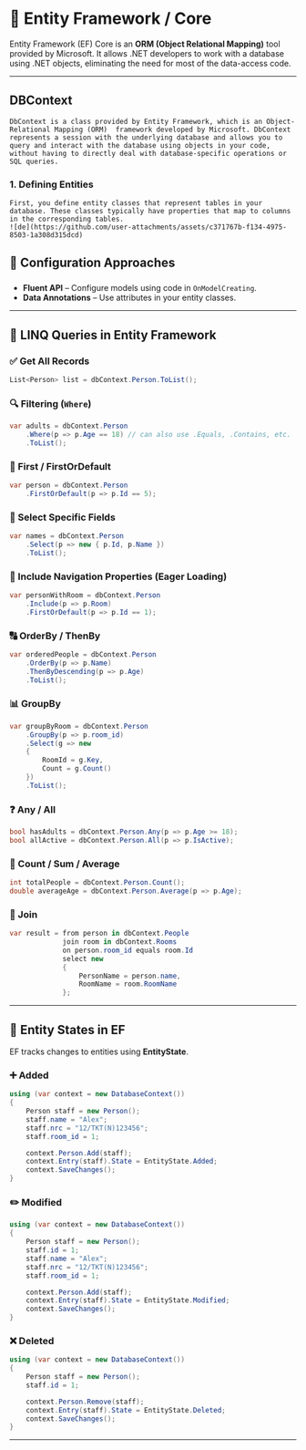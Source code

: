 
# 📘 Entity Framework / Core

Entity Framework (EF) Core is an **ORM (Object Relational Mapping)** tool provided by Microsoft. It allows .NET developers to work with a database using .NET objects, eliminating the need for most of the data-access code.

---
## DBContext
    DbContext is a class provided by Entity Framework, which is an Object-Relational Mapping (ORM)  framework developed by Microsoft. DbContext represents a session with the underlying database and allows you to query and interact with the database using objects in your code, without having to directly deal with database-specific operations or SQL queries.
### 1. Defining Entities
    First, you define entity classes that represent tables in your database. These classes typically have properties that map to columns in the corresponding tables.
    ![de](https://github.com/user-attachments/assets/c371767b-f134-4975-8503-1a308d315dcd)

## 🔧 Configuration Approaches

### 

- **Fluent API** – Configure models using code in `OnModelCreating`.
- **Data Annotations** – Use attributes in your entity classes.

---

## 🧮 LINQ Queries in Entity Framework

### ✅ Get All Records
```csharp
List<Person> list = dbContext.Person.ToList();
```

### 🔍 Filtering (`Where`)
```csharp
var adults = dbContext.Person
    .Where(p => p.Age == 18) // can also use .Equals, .Contains, etc.
    .ToList();
```

### 🔎 First / FirstOrDefault
```csharp
var person = dbContext.Person
    .FirstOrDefault(p => p.Id == 5);
```

### 🎯 Select Specific Fields
```csharp
var names = dbContext.Person
    .Select(p => new { p.Id, p.Name })
    .ToList();
```

### 🧵 Include Navigation Properties (Eager Loading)
```csharp
var personWithRoom = dbContext.Person
    .Include(p => p.Room)
    .FirstOrDefault(p => p.Id == 1);
```

### 🔠 OrderBy / ThenBy
```csharp
var orderedPeople = dbContext.Person
    .OrderBy(p => p.Name)
    .ThenByDescending(p => p.Age)
    .ToList();
```

### 📊 GroupBy
```csharp
var groupByRoom = dbContext.Person
    .GroupBy(p => p.room_id)
    .Select(g => new
    {
        RoomId = g.Key,
        Count = g.Count()
    })
    .ToList();
```

### ❓ Any / All
```csharp
bool hasAdults = dbContext.Person.Any(p => p.Age >= 18);
bool allActive = dbContext.Person.All(p => p.IsActive);
```

### 🔢 Count / Sum / Average
```csharp
int totalPeople = dbContext.Person.Count();
double averageAge = dbContext.Person.Average(p => p.Age);
```

### 🔗 Join
```csharp
var result = from person in dbContext.People
             join room in dbContext.Rooms
             on person.room_id equals room.Id
             select new
             {
                 PersonName = person.name,
                 RoomName = room.RoomName
             };
```

---

## 📌 Entity States in EF

EF tracks changes to entities using **EntityState**.

### ➕ Added
```csharp
using (var context = new DatabaseContext())
{
    Person staff = new Person();
    staff.name = "Alex";
    staff.nrc = "12/TKT(N)123456";
    staff.room_id = 1;

    context.Person.Add(staff);
    context.Entry(staff).State = EntityState.Added;
    context.SaveChanges();
}
```

### ✏️ Modified
```csharp
using (var context = new DatabaseContext())
{
    Person staff = new Person();
    staff.id = 1;
    staff.name = "Alex";
    staff.nrc = "12/TKT(N)123456";
    staff.room_id = 1;

    context.Person.Add(staff);
    context.Entry(staff).State = EntityState.Modified;
    context.SaveChanges();
}
```

### ❌ Deleted
```csharp
using (var context = new DatabaseContext())
{
    Person staff = new Person();
    staff.id = 1;

    context.Person.Remove(staff);
    context.Entry(staff).State = EntityState.Deleted;
    context.SaveChanges();
}
```

---
